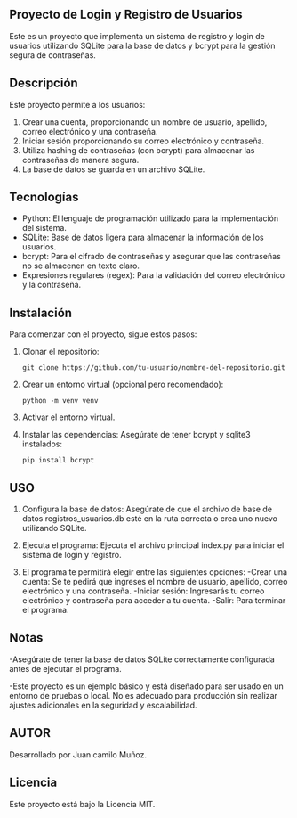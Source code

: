 ## Proyecto de Login y Registro de Usuarios

Este es un proyecto que implementa un sistema de registro y login de usuarios utilizando SQLite para la base de datos y bcrypt para la gestión segura de contraseñas.

## Descripción

Este proyecto permite a los usuarios:
1. Crear una cuenta, proporcionando un nombre de usuario, apellido, correo electrónico y una contraseña.
2. Iniciar sesión proporcionando su correo electrónico y contraseña.
3. Utiliza hashing de contraseñas (con bcrypt) para almacenar las contraseñas de manera segura.
4. La base de datos se guarda en un archivo SQLite.

## Tecnologías

- Python: El lenguaje de programación utilizado para la implementación del sistema.
- SQLite: Base de datos ligera para almacenar la información de los usuarios.
- bcrypt: Para el cifrado de contraseñas y asegurar que las contraseñas no se almacenen en texto claro.
- Expresiones regulares (regex): Para la validación del correo electrónico y la contraseña.

## Instalación

Para comenzar con el proyecto, sigue estos pasos:
1. Clonar el repositorio:

       git clone https://github.com/tu-usuario/nombre-del-repositorio.git

2. Crear un entorno virtual (opcional pero recomendado):

       python -m venv venv

3. Activar el entorno virtual.
4. Instalar las dependencias: Asegúrate de tener bcrypt y sqlite3 instalados:

       pip install bcrypt

## USO

1. Configura la base de datos: Asegúrate de que el archivo de base de datos registros_usuarios.db esté en la ruta correcta o crea uno nuevo utilizando SQLite.
   
2. Ejecuta el programa: Ejecuta el archivo principal index.py para iniciar el sistema de login y registro.
   
3. El programa te permitirá elegir entre las siguientes opciones:
     -Crear una cuenta: Se te pedirá que ingreses el nombre de usuario, apellido, correo electrónico y una contraseña.
     -Iniciar sesión: Ingresarás tu correo electrónico y contraseña para acceder a tu cuenta.
     -Salir: Para terminar el programa.

## Notas

  -Asegúrate de tener la base de datos SQLite correctamente configurada antes de ejecutar el programa.
  
  -Este proyecto es un ejemplo básico y está diseñado para ser usado en un entorno de pruebas o local. No es adecuado para      producción sin realizar ajustes adicionales en la seguridad y escalabilidad.

## AUTOR

  Desarrollado por Juan camilo Muñoz.

## Licencia

  Este proyecto está bajo la Licencia MIT.


